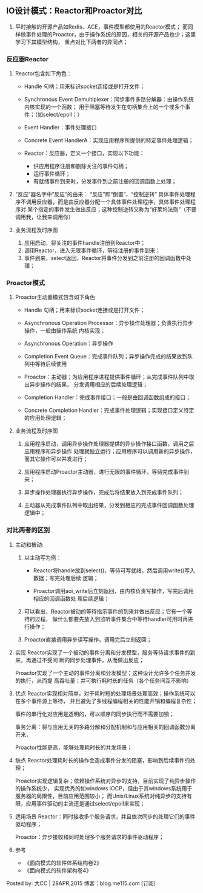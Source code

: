 ## IO设计模式：Reactor和Proactor对比
1. 平时接触的开源产品如Redis、ACE，事件模型都使用的Reactor模式；
而同样做事件处理的Proactor，由于操作系统的原因，相关的开源产品也少；这里学习下其模型结构，
重点对比下两者的异同点；

### 反应器Reactor
1. Reactor包含如下角色：

	- Handle 句柄；用来标识socket连接或是打开文件；

	- Synchronous Event Demultiplexer：同步事件多路分解器：由操作系统内核实现的一个函数；
	用于阻塞等待发生在句柄集合上的一个或多个事件；（如select/epoll；）

	- Event Handler：事件处理接口

	- Concrete Event HandlerA：实现应用程序所提供的特定事件处理逻辑；

	- Reactor：反应器，定义一个接口，实现以下功能：
		- 供应用程序注册和删除关注的事件句柄；
		- 运行事件循环；
		- 有就绪事件到来时，分发事件到之前注册的回调函数上处理；

2. “反应”器名字中”反应“的由来： “反应”即“倒置”，“控制逆转”
	具体事件处理程序不调用反应器，而是由反应器分配一个具体事件处理程序，具体事件处理程序对
某个指定的事件发生做出反应；这种控制逆转又称为“好莱坞法则”（不要调用我，让我来调用你）

3. 业务流程及时序图
	1. 应用启动，将关注的事件handle注册到Reactor中；
	2. 调用Reactor，进入无限事件循环，等待注册的事件到来；
	3. 事件到来，select返回，Reactor将事件分发到之前注册的回调函数中处理；

### Proactor模式
1. Proactor主动器模式包含如下角色

	- Handle 句柄；用来标识socket连接或是打开文件；

	- Asynchronous Operation Processor：异步操作处理器；负责执行异步操作，一般由操作系统
	内核实现；
	
	- Asynchronous Operation：异步操作

	- Completion Event Queue：完成事件队列；异步操作完成的结果放到队列中等待后续使用

	- Proactor：主动器；为应用程序进程提供事件循环；从完成事件队列中取出异步操作的结果，
	分发调用相应的后续处理逻辑；

	- Completion Handler：完成事件接口；一般是由回调函数组成的接口；

	- Concrete Completion Handler：完成事件处理逻辑；实现接口定义特定的应用处理逻辑；

2. 业务流程及时序图

	1. 应用程序启动，调用异步操作处理器提供的异步操作接口函数，调用之后应用程序和异步操作
	处理就独立运行；应用程序可以调用新的异步操作，而其它操作可以并发进行；

	2. 应用程序启动Proactor主动器，进行无限的事件循环，等待完成事件到来；

	3. 异步操作处理器执行异步操作，完成后将结果放入到完成事件队列；

	4. 主动器从完成事件队列中取出结果，分发到相应的完成事件回调函数处理逻辑中；

### 对比两者的区别
1. 主动和被动: 
	1. 以主动写为例：

		- Reactor将handle放到select()，等待可写就绪，然后调用write()写入数据；写完处理后续
		逻辑；

		- Proactor调用aoi_write后立刻返回，由内核负责写操作，写完后调用相应的回调函数处
		理后续逻辑；

	2. 可以看出，Reactor被动的等待指示事件的到来并做出反应；它有一个等待的过程，
	做什么都要先放入到监听事件集合中等待handler可用时再进行操作；

	3. Proactor直接调用异步读写操作，调用完后立刻返回；

2. 实现
	Reactor实现了一个被动的事件分离和分发模型，服务等待请求事件的到来，再通过不受间
断的同步处理事件，从而做出反应；

	Proactor实现了一个主动的事件分离和分发模型；这种设计允许多个任务并发的执行，从而提
高吞吐量；并可执行耗时长的任务（各个任务间互不影响）

3. 优点
	Reactor实现相对简单，对于耗时短的处理场景处理高效；操作系统可以在多个事件源上等待，
并且避免了多线程编程相关的性能开销和编程复杂性；

	事件的串行化对应用是透明的，可以顺序的同步执行而不需要加锁；

	事务分离：将与应用无关的多路分解和分配机制和与应用相关的回调函数分离开来，

	Proactor性能更高，能够处理耗时长的并发场景；

4. 缺点
	Reactor处理耗时长的操作会造成事件分发的阻塞，影响到后续事件的处理；

	Proactor实现逻辑复杂；依赖操作系统对异步的支持，目前实现了纯异步操作的操作系统少，
实现优秀的如windows IOCP，但由于其windows系统用于服务器的局限性，目前应用范围较小；
而Unix/Linux系统对纯异步的支持有限，应用事件驱动的主流还是通过select/epoll来实现；

5. 适用场景
	Reactor：同时接收多个服务请求，并且依次同步的处理它们的事件驱动程序；

	Proactor：异步接收和同时处理多个服务请求的事件驱动程序；

6. 参考
	- 《面向模式的软件体系结构卷2》
	- 《面向模式的软件架构卷4》

Posted by: 大CC | 28APR,2015
博客：blog.me115.com [订阅]

